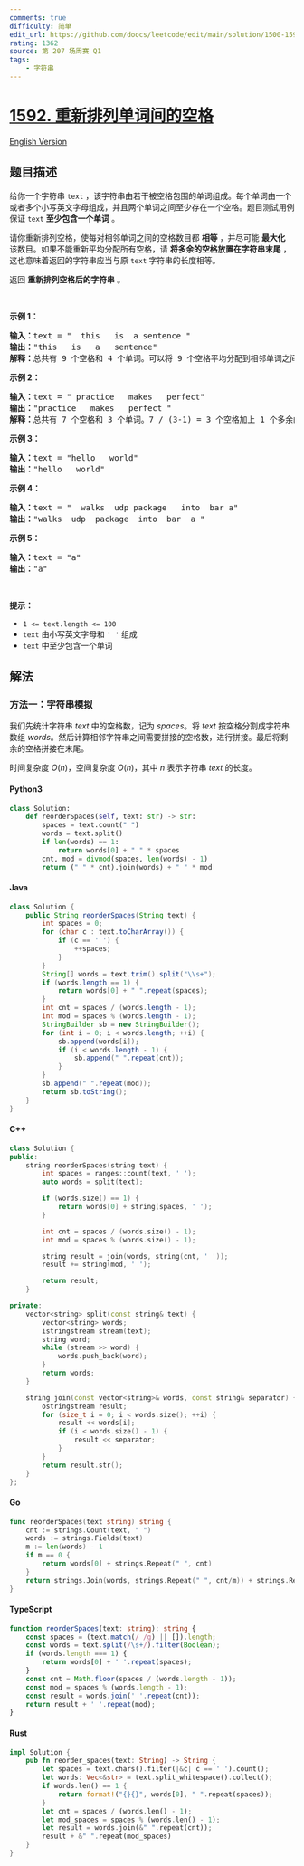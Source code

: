 ```yaml
---
comments: true
difficulty: 简单
edit_url: https://github.com/doocs/leetcode/edit/main/solution/1500-1599/1592.Rearrange%20Spaces%20Between%20Words/README.md
rating: 1362
source: 第 207 场周赛 Q1
tags:
    - 字符串
---
```


<!-- problem:start -->

# [1592. 重新排列单词间的空格](https://leetcode.cn/problems/rearrange-spaces-between-words)

[English Version](/solution/1500-1599/1592.Rearrange%20Spaces%20Between%20Words/README_EN.md)

## 题目描述

<!-- description:start -->

<p>给你一个字符串 <code>text</code> ，该字符串由若干被空格包围的单词组成。每个单词由一个或者多个小写英文字母组成，并且两个单词之间至少存在一个空格。题目测试用例保证 <code>text</code> <strong>至少包含一个单词</strong> 。</p>

<p>请你重新排列空格，使每对相邻单词之间的空格数目都 <strong>相等</strong> ，并尽可能 <strong>最大化</strong> 该数目。如果不能重新平均分配所有空格，请 <strong>将多余的空格放置在字符串末尾</strong> ，这也意味着返回的字符串应当与原 <code>text</code> 字符串的长度相等。</p>

<p>返回 <strong>重新排列空格后的字符串</strong> 。</p>

<p>&nbsp;</p>

<p><strong>示例 1：</strong></p>

<pre><strong>输入：</strong>text = &quot;  this   is  a sentence &quot;
<strong>输出：</strong>&quot;this   is   a   sentence&quot;
<strong>解释：</strong>总共有 9 个空格和 4 个单词。可以将 9 个空格平均分配到相邻单词之间，相邻单词间空格数为：9 / (4-1) = 3 个。
</pre>

<p><strong>示例 2：</strong></p>

<pre><strong>输入：</strong>text = &quot; practice   makes   perfect&quot;
<strong>输出：</strong>&quot;practice   makes   perfect &quot;
<strong>解释：</strong>总共有 7 个空格和 3 个单词。7 / (3-1) = 3 个空格加上 1 个多余的空格。多余的空格需要放在字符串的末尾。
</pre>

<p><strong>示例 3：</strong></p>

<pre><strong>输入：</strong>text = &quot;hello   world&quot;
<strong>输出：</strong>&quot;hello   world&quot;
</pre>

<p><strong>示例 4：</strong></p>

<pre><strong>输入：</strong>text = &quot;  walks  udp package   into  bar a&quot;
<strong>输出：</strong>&quot;walks  udp  package  into  bar  a &quot;
</pre>

<p><strong>示例 5：</strong></p>

<pre><strong>输入：</strong>text = &quot;a&quot;
<strong>输出：</strong>&quot;a&quot;
</pre>

<p>&nbsp;</p>

<p><strong>提示：</strong></p>

<ul>
	<li><code>1 &lt;= text.length &lt;= 100</code></li>
	<li><code>text</code> 由小写英文字母和 <code>&#39; &#39;</code> 组成</li>
	<li><code>text</code> 中至少包含一个单词</li>
</ul>

<!-- description:end -->

## 解法

<!-- solution:start -->

### 方法一：字符串模拟

我们先统计字符串 $\textit{text}$ 中的空格数，记为 $\textit{spaces}$。将 $\textit{text}$ 按空格分割成字符串数组 $\textit{words}$。然后计算相邻字符串之间需要拼接的空格数，进行拼接。最后将剩余的空格拼接在末尾。

时间复杂度 $O(n)$，空间复杂度 $O(n)$，其中 $n$ 表示字符串 $\textit{text}$ 的长度。

<!-- tabs:start -->

#### Python3

```python
class Solution:
    def reorderSpaces(self, text: str) -> str:
        spaces = text.count(" ")
        words = text.split()
        if len(words) == 1:
            return words[0] + " " * spaces
        cnt, mod = divmod(spaces, len(words) - 1)
        return (" " * cnt).join(words) + " " * mod
```

#### Java

```java
class Solution {
    public String reorderSpaces(String text) {
        int spaces = 0;
        for (char c : text.toCharArray()) {
            if (c == ' ') {
                ++spaces;
            }
        }
        String[] words = text.trim().split("\\s+");
        if (words.length == 1) {
            return words[0] + " ".repeat(spaces);
        }
        int cnt = spaces / (words.length - 1);
        int mod = spaces % (words.length - 1);
        StringBuilder sb = new StringBuilder();
        for (int i = 0; i < words.length; ++i) {
            sb.append(words[i]);
            if (i < words.length - 1) {
                sb.append(" ".repeat(cnt));
            }
        }
        sb.append(" ".repeat(mod));
        return sb.toString();
    }
}
```

#### C++

```cpp
class Solution {
public:
    string reorderSpaces(string text) {
        int spaces = ranges::count(text, ' ');
        auto words = split(text);

        if (words.size() == 1) {
            return words[0] + string(spaces, ' ');
        }

        int cnt = spaces / (words.size() - 1);
        int mod = spaces % (words.size() - 1);

        string result = join(words, string(cnt, ' '));
        result += string(mod, ' ');

        return result;
    }

private:
    vector<string> split(const string& text) {
        vector<string> words;
        istringstream stream(text);
        string word;
        while (stream >> word) {
            words.push_back(word);
        }
        return words;
    }

    string join(const vector<string>& words, const string& separator) {
        ostringstream result;
        for (size_t i = 0; i < words.size(); ++i) {
            result << words[i];
            if (i < words.size() - 1) {
                result << separator;
            }
        }
        return result.str();
    }
};
```

#### Go

```go
func reorderSpaces(text string) string {
	cnt := strings.Count(text, " ")
	words := strings.Fields(text)
	m := len(words) - 1
	if m == 0 {
		return words[0] + strings.Repeat(" ", cnt)
	}
	return strings.Join(words, strings.Repeat(" ", cnt/m)) + strings.Repeat(" ", cnt%m)
}
```

#### TypeScript

```ts
function reorderSpaces(text: string): string {
    const spaces = (text.match(/ /g) || []).length;
    const words = text.split(/\s+/).filter(Boolean);
    if (words.length === 1) {
        return words[0] + ' '.repeat(spaces);
    }
    const cnt = Math.floor(spaces / (words.length - 1));
    const mod = spaces % (words.length - 1);
    const result = words.join(' '.repeat(cnt));
    return result + ' '.repeat(mod);
}
```

#### Rust

```rust
impl Solution {
    pub fn reorder_spaces(text: String) -> String {
        let spaces = text.chars().filter(|&c| c == ' ').count();
        let words: Vec<&str> = text.split_whitespace().collect();
        if words.len() == 1 {
            return format!("{}{}", words[0], " ".repeat(spaces));
        }
        let cnt = spaces / (words.len() - 1);
        let mod_spaces = spaces % (words.len() - 1);
        let result = words.join(&" ".repeat(cnt));
        result + &" ".repeat(mod_spaces)
    }
}
```

<!-- tabs:end -->

<!-- solution:end -->

<!-- problem:end -->
